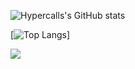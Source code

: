 ![Hypercalls's GitHub stats](https://github-readme-stats.vercel.app/api?username=hypercall&theme=monokai)

[![Top Langs](https://github-readme-stats.vercel.app/api/top-langs/?username=hypercall&count_private=true&langs_count=30&layout=compact)]

![](http://profile-counter.glitch.me/hypercall/count.svg)

